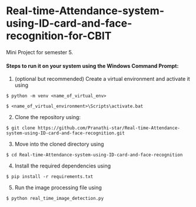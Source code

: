 # Real-time-Attendance-system-using-ID-card-and-face-recognition-for-CBIT
Mini Project for semester 5.

#### Steps to run it on your system using the Windows Command Prompt:

1. (optional but recommended) Create a virtual environment and activate it using 

```
$ python -m venv <name_of_virtual_env>

$ <name_of_virtual_environment>\Scripts\activate.bat
```
2. Clone the repository using:

```
$ git clone https://github.com/Pranathi-star/Real-time-Attendance-system-using-ID-card-and-face-recognition.git
```

3. Move into the cloned directory using 

```
$ cd Real-time-Attendance-system-using-ID-card-and-face-recognition
```

4. Install the required dependencies using

```
$ pip install -r requirements.txt
```

5. Run the image processing file using

```
$ python real_time_image_detection.py
```
